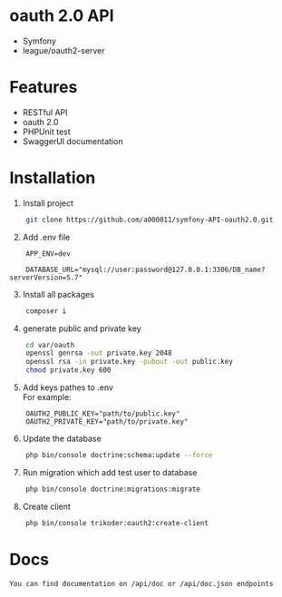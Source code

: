 # oauth 2.0 API

- Symfony
- league/oauth2-server

# Features

- RESTful API
- oauth 2.0 
- PHPUnit test
- SwaggerUI documentation

# Installation

1. Install project
```sh
    git clone https://github.com/a000011/symfony-API-oauth2.0.git
```
2.  Add .env file
```env
    APP_ENV=dev

    DATABASE_URL="mysql://user:password@127.0.0.1:3306/DB_name?serverVersion=5.7"
```
3. Install all packages
```sh
    composer i
```
4. generate public and private key
```sh
    cd var/oauth
    openssl genrsa -out private.key 2048
    openssl rsa -in private.key -pubout -out public.key
    chmod private.key 600
```
5. Add keys pathes to .env <br>
    For example:
```env
    OAUTH2_PUBLIC_KEY="path/to/public.key"
    OAUTH2_PRIVATE_KEY="path/to/private.key"
```

6. Update the database
```sh
    php bin/console doctrine:schema:update --force
```

7. Run migration which add test user to database
```sh
    php bin/console doctrine:migrations:migrate 
```
8. Create client
```sh
    php bin/console trikoder:oauth2:create-client 
```

# Docs

    You can find documentation on /api/doc or /api/doc.json endpoints

